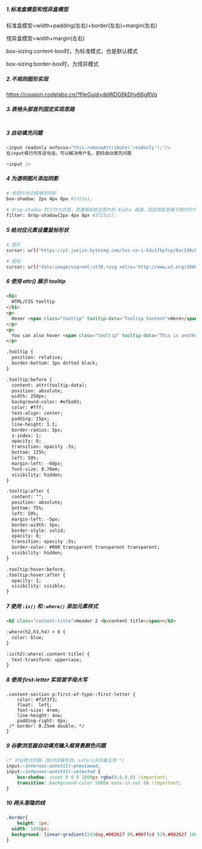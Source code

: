 ##### 1.标准盒模型和怪异盒模型

标准盒模型=width+padding(左右)+border(左右)+margin(左右)

怪异盒模型=width+margin(左右)

box-sizing:content-box时，为标准模式，也是默认模式

box-sizing:border-box时，为怪异模式

##### 2.不规则图形实现

https://coupon.codelabo.cn/?fileGuid=dpWDG6kDhy66gRVq

##### 3.表格头部首列固定实现思路

```

```

##### 3 自动填充问题

```javascript
<input readonly onfocus="this.removeAttribute('readonly');"/>   
在input框行内写这句话，可以解决用户名、密码自动填充问题

<input />   
```

##### 4 为透明图片添加阴影

```bash
# 给图片外边框增加阴影
box-shadow: 2px 4px 8px #3723a1;

# drop-shadow 的工作方式是，其遵循给给定图片的 Alpha 通道。因此阴影是基于图片的内部形状，而不是显示在图片外面。
filter: drop-shadow(2px 4px 8px #3723a1);
```

##### 5 给对应元素设置鼠标形状

```bash
# 图片
cursor: url("https://p1-juejin.byteimg.com/tos-cn-i-k3u1fbpfcp/0ac1d8cb2b1b46a384e986a7461df26a~tplv-k3u1fbpfcp-watermark.image?"), auto;

# 图标
cursor: url("data:image/svg+xml;utf8,<svg xmlns='http://www.w3.org/2000/svg'  width='48' height='48' viewport='0 0 100 100' style='fill:black;font-size:24px;'><text y='50%'>🚀</text></svg>"), auto;
```

##### 6  使用 attr() 展示 tooltip

```html
<h1>
  HTML/CSS tooltip
</h1>
<p>
  Hover <span class="tooltip" tooltip-data="Tooltip Content">Here</span> to see the tooltip.
</p>
<p>
  You can also hover <span class="tooltip" tooltip-data="This is another Tooltip Content">here</span> to see another example.
</p>

.tooltip {
  position: relative;
  border-bottom: 1px dotted black;
}

.tooltip:before {
  content: attr(tooltip-data); 
  position: absolute;
  width: 250px;
  background-color: #efba93;
  color: #fff;
  text-align: center;
  padding: 15px;
  line-height: 1.1;
  border-radius: 5px;
  z-index: 1;
  opacity: 0;
  transition: opacity .5s;
  bottom: 125%;
  left: 50%;
  margin-left: -60px;
  font-size: 0.70em;
  visibility: hidden;
}

.tooltip:after {
  content: "";
  position: absolute;
  bottom: 75%;
  left: 50%;
  margin-left: -5px;
  border-width: 5px;
  border-style: solid;
  opacity: 0;
  transition: opacity .5s;
  border-color: #000 transparent transparent transparent;
  visibility: hidden;
}

.tooltip:hover:before, 
.tooltip:hover:after {
  opacity: 1;
  visibility: visible;
}
```

##### 7 使用 `:is()` 和 `:where()` 添加元素样式

```html
<h2 class="content-title">Header 2 <b>content title</span></h2>

:where(h2,h3,h4) > b {
  color: blue;
}

:is(h2):where(.content-title) {
  text-transform: uppercase;
}
```

##### 8 使用 first-letter 实现首字母大写

```
.content-section p:first-of-type::first-letter {
    color: #f3f3f3;
    float:  left;
    font-size: 4rem;
    line-height: 4vw;
    padding-right: 8px;
 /* border: 0.25em double; */
}
```

##### 9 谷歌浏览器自动填充输入框背景颜色问题

```css
/* 对谷歌浏览器，QQ浏览器有效，safari浏览器无效 */
input:-internal-autofill-previewed,
input:-internal-autofill-selected {
    box-shadow: inset 0 0 0 1000px rgba(0,0,0,0) !important;
    transition: background-color 5000s ease-in-out 0s !important;
}
```

##### 10 两头渐隐的线

```css
.border{
	height: 1px;
  width: 1600px;
  background: linear-gradient(243deg,#002627 0%,#00ffcd 51%,#002627 100%);
}
```

